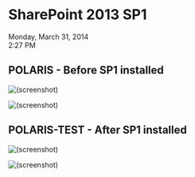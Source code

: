 # SharePoint 2013 SP1

Monday, March 31, 2014\
2:27 PM

## POLARIS - Before SP1 installed

![(screenshot)](https://assets.technologytoolbox.com/screenshots/3C/21D87B1D1E27897459D231D18A5067B089CCB23C.png)

![(screenshot)](https://assets.technologytoolbox.com/screenshots/20/1C90CB6B463F1CA47C9A5482A4DF7DDA1F040220.png)

## POLARIS-TEST - After SP1 installed

![(screenshot)](https://assets.technologytoolbox.com/screenshots/87/54B90B081B462536BE60D48FA3F03BB5F4613787.png)

![(screenshot)](https://assets.technologytoolbox.com/screenshots/CC/CE661AEB0F80035CA7A5DE9FDE3C0E7CC34064CC.png)
